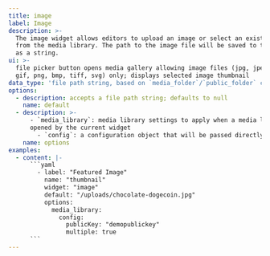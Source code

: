 ```yaml
---
title: image
label: Image
description: >-
  The image widget allows editors to upload an image or select an existing one
  from the media library. The path to the image file will be saved to the field
  as a string.
ui: >-
  file picker button opens media gallery allowing image files (jpg, jpeg, webp,
  gif, png, bmp, tiff, svg) only; displays selected image thumbnail
data_type: 'file path string, based on `media_folder`/`public_folder` configuration'
options:
  - description: accepts a file path string; defaults to null
    name: default
  - description: >-
      - `media_library`: media library settings to apply when a media library is
      opened by the current widget
        - `config`: a configuration object that will be passed directly to the media library being used - available options are determined by the library
    name: options
examples:
  - content: |-
      ```yaml
        - label: "Featured Image"
          name: "thumbnail"
          widget: "image"
          default: "/uploads/chocolate-dogecoin.jpg"
          options:
            media_library:
              config:
                publicKey: "demopublickey"
                multiple: true
      ```
---
```


